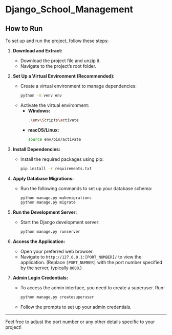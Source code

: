 # Django_School_Management


## How to Run

To set up and run the project, follow these steps:

1. **Download and Extract:**
   - Download the project file and unzip it.
   - Navigate to the project’s root folder.

2. **Set Up a Virtual Environment (Recommended):**
   - Create a virtual environment to manage dependencies:
     ```bash
     python -m venv env
     ```
   - Activate the virtual environment:
     - **Windows:**
       ```bash
       .\env\Scripts\activate
       ```
     - **macOS/Linux:**
       ```bash
       source env/bin/activate
       ```

3. **Install Dependencies:**
   - Install the required packages using pip:
     ```bash
     pip install -r requirements.txt
     ```

4. **Apply Database Migrations:**
   - Run the following commands to set up your database schema:
     ```bash
     python manage.py makemigrations
     python manage.py migrate
     ```

5. **Run the Development Server:**
   - Start the Django development server:
     ```bash
     python manage.py runserver
     ```

6. **Access the Application:**
   - Open your preferred web browser.
   - Navigate to `http://127.0.0.1:[PORT_NUMBER]/` to view the application. (Replace `[PORT_NUMBER]` with the port number specified by the server, typically `8000`.)

7. **Admin Login Credentials:**
   - To access the admin interface, you need to create a superuser. Run:
     ```bash
     python manage.py createsuperuser
     ```
   - Follow the prompts to set up your admin credentials.

---

Feel free to adjust the port number or any other details specific to your project!
